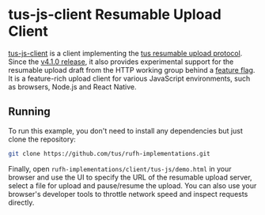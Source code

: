 # tus-js-client Resumable Upload Client

[tus-js-client](https://github.com/tus/tus-js-client) is a client implementing the [tus resumable upload protocol](https://tus.io). Since the [v4.1.0 release](https://github.com/tus/tus-js-client/releases/tag/v4.1.0), it also provides experimental support for the resumable upload draft from the HTTP working group behind a [feature flag](https://github.com/tus/tus-js-client/blob/main/docs/api.md#protocol). It is a feature-rich upload client for various JavaScript environments, such as browsers, Node.js and React Native.

## Running

To run this example, you don't need to install any dependencies but just clone the repository:

```sh
git clone https://github.com/tus/rufh-implementations.git
```

Finally, open `rufh-implementations/client/tus-js/demo.html` in your browser and use the UI to specify the URL of the resumable upload server, select a file for upload and pause/resume the upload. You can also use your browser's developer tools to throttle network speed and inspect requests directly.

